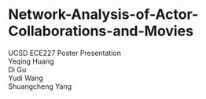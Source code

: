 # Network-Analysis-of-Actor-Collaborations-and-Movies
UCSD ECE227 Poster Presentation  
Yeqing Huang  
Di Gu  
Yudi Wang  
Shuangcheng Yang
